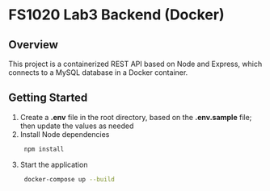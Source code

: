 # FS1020 Lab3 Backend (Docker)

## Overview

This project is a containerized REST API based on Node and Express, which connects to a MySQL database in a Docker container.

## Getting Started

1. Create a **.env** file in the root directory, based on the **.env.sample** file; then update the values as needed
1. Install Node dependencies
   ```bash
    npm install
   ```
1. Start the application
   ```bash
    docker-compose up --build
   ```
